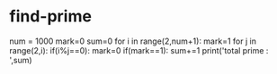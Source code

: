 # find-prime
num = 1000
mark=0
sum=0
for i in range(2,num+1):
    mark=1
    for j in range(2,i):
        if(i%j==0):
            mark=0
    if(mark==1):
        sum+=1
print('total prime : ',sum)    
